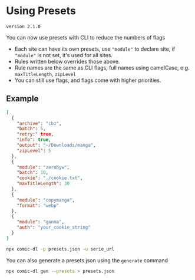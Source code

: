 # Using Presets

`version 2.1.0`

You can now use presets with CLI to reduce the numbers of flags

- Each site can have its own presets, use `"module"` to declare site, if `"module"` is not set, it's used for all sites.
- Rules written below overrides those above.
- Rule names are the same as CLI flags, full names using camelCase, e.g. `maxTitleLength`, `zipLevel`
- You can still use flags, and flags come with higher priorities.

## Example

```json
[
  {
    "archive": "cbz",
    "batch": 5,
    "retry:" true,
    "info": true,
    "output": "~/Downloads/manga",
    "zipLevel": 5
  },
  {
    "module": "zerobyw",
    "batch": 10,
    "cookie": "./cookie.txt",
    "maxTitleLength": 30
  },
  {
    "module": "copymanga",
    "format": "webp"
  },
  {
    "module": "ganma",
    "auth": "your_cookie_string"
  }
]
```

```bash
npx comic-dl -p presets.json -u serie_url
```

You can also generate a presets.json using the `generate` command

```bash
npx comic-dl gen --presets > presets.json
```
